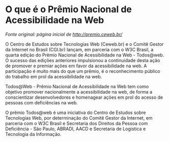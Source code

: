 # O que é o Prêmio Nacional de Acessibilidade na Web

_Fonte original: página inicial de http://premio.ceweb.br/_

O Centro de Estudos sobre Tecnologias Web (Ceweb.br) e o Comitê Gestor da
Internet no Brasil (CGI.br) lançam, em parceria com o W3C Brasil, a quarta
edição do Prêmio Nacional de Acessibilidade na Web - Todos@web. O sucesso
das edições anteriores impulsionou a continuidade desta ação de promover e
premiar ações em favor da acessibilidade na web. A participação é muito mais
do que um prêmio, é o reconhecimento público do trabalho em prol da
acessibilidade na web.

Todos@Web - Prêmio Nacional de Acessibilidade na Web tem como objetivo promover
nacionalmente a acessibilidade na web, de forma a conscientizar desenvolvedores
 e homenagear ações em prol do acesso de pessoas com deficiências na web.

O prêmio Todos@web é uma iniciativa do Centro de Estudos sobre Tecnologias Web,
por determinação do Comitê Gestor da Internet, em parceria com o W3C Brasil e
Secretaria dos Direitos da Pessoa com Deficiência - São Paulo, ABRADI, AACD e
Secretaria de Logistica e Tecnologia da Informação.